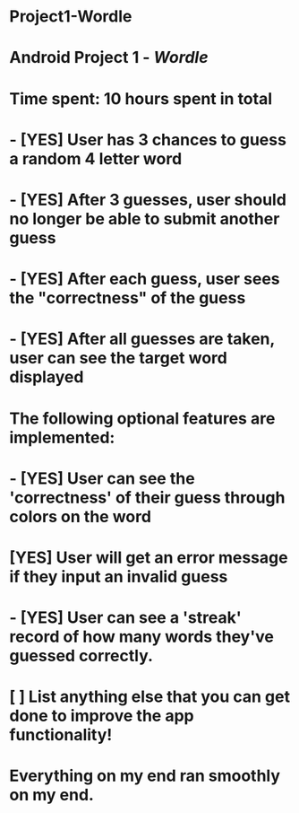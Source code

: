 # Project1-Wordle

# Android Project 1 - *Wordle*
# Time spent: **10** hours spent in total
# - [YES] **User has 3 chances to guess a random 4 letter word**
# - [YES] **After 3 guesses, user should no longer be able to submit another guess**
# - [YES] **After each guess, user sees the "correctness" of the guess**
# - [YES] **After all guesses are taken, user can see the target word displayed**

# The following **optional** features are implemented:

# - [YES] User can see the 'correctness' of their guess through colors on the word 
#  [YES] User will get an error message if they input an invalid guess
# - [YES] User can see a 'streak' record of how many words they've guessed correctly.
# [ ] List anything else that you can get done to improve the app functionality!

# Everything on my end ran smoothly on my end.


